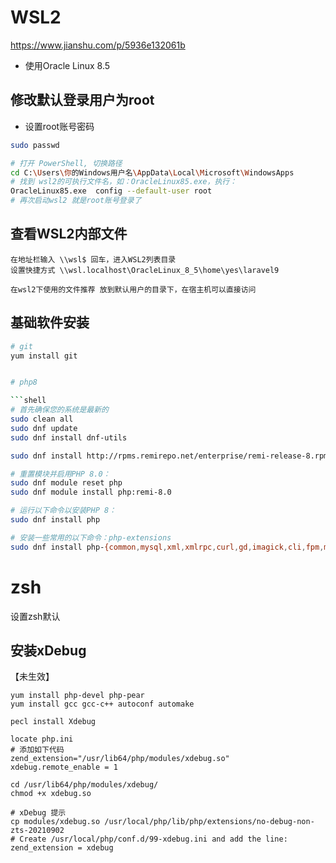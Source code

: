 # WSL2 

https://www.jianshu.com/p/5936e132061b

* 使用Oracle Linux 8.5

## 修改默认登录用户为root

* 设置root账号密码

```sh
sudo passwd 


```

```sh
# 打开 PowerShell, 切换路径
cd C:\Users\你的Windows用户名\AppData\Local\Microsoft\WindowsApps
# 找到 wsl2的可执行文件名，如：OracleLinux85.exe，执行：
OracleLinux85.exe  config --default-user root
# 再次启动wsl2 就是root账号登录了
```

## 查看WSL2内部文件

    在地址栏输入 \\wsl$ 回车，进入WSL2列表目录
    设置快捷方式 \\wsl.localhost\OracleLinux_8_5\home\yes\laravel9

```tip
在wsl2下使用的文件推荐 放到默认用户的目录下，在宿主机可以直接访问
```

## 基础软件安装

```sh
# git
yum install git


# php8

```shell
# 首先确保您的系统是最新的
sudo clean all
sudo dnf update
sudo dnf install dnf-utils

sudo dnf install http://rpms.remirepo.net/enterprise/remi-release-8.rpm

# 重置模块并启用PHP 8.0：
sudo dnf module reset php
sudo dnf module install php:remi-8.0

# 运行以下命令以安装PHP 8：
sudo dnf install php

# 安装一些常用的以下命令：php-extensions
sudo dnf install php-{common,mysql,xml,xmlrpc,curl,gd,imagick,cli,fpm,mbstring,opcache,zip}
```

# zsh

设置zsh默认

## 安装xDebug

【未生效】

```shell
yum install php-devel php-pear
yum install gcc gcc-c++ autoconf automake

pecl install Xdebug

locate php.ini
# 添加如下代码
zend_extension="/usr/lib64/php/modules/xdebug.so"
xdebug.remote_enable = 1

cd /usr/lib64/php/modules/xdebug/
chmod +x xdebug.so

# xDebug 提示
cp modules/xdebug.so /usr/local/php/lib/php/extensions/no-debug-non-zts-20210902
# Create /usr/local/php/conf.d/99-xdebug.ini and add the line:
zend_extension = xdebug
```
